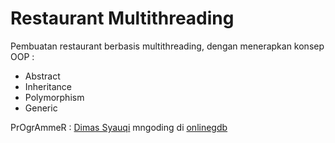 # Restaurant Multithreading
Pembuatan restaurant berbasis multithreading,
dengan menerapkan konsep OOP :

- Abstract
- Inheritance
- Polymorphism
- Generic

PrOgrAmmeR : [Dimas Syauqi] mngoding di [onlinegdb][df1]

   [Dimas Syauqi]: <http://instagram.com/syaauqqii>
   [df1]: <https://www.onlinegdb.com/>
